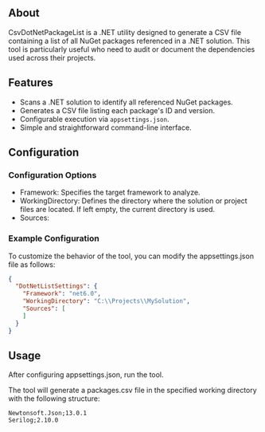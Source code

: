## About

CsvDotNetPackageList is a .NET utility designed to generate a CSV file containing a list of all NuGet packages referenced in a .NET solution. This tool is particularly useful who need to audit or document the dependencies used across their projects.

## Features

- Scans a .NET solution to identify all referenced NuGet packages.
- Generates a CSV file listing each package's ID and version.
- Configurable execution via `appsettings.json`.
- Simple and straightforward command-line interface.

## Configuration

### Configuration Options

- Framework: Specifies the target framework to analyze.
- WorkingDirectory: Defines the directory where the solution or project files are located. If left empty, the current directory is used.
- Sources: 

### Example Configuration

To customize the behavior of the tool, you can modify the appsettings.json file as follows:

```json
{
  "DotNetListSettings": {
    "Framework": "net6.0",
    "WorkingDirectory": "C:\\Projects\\MySolution",
    "Sources": [
    ]
  }
}
```
## Usage

After configuring appsettings.json, run the tool.

The tool will generate a packages.csv file in the specified working directory with the following structure:

```csv
Newtonsoft.Json;13.0.1
Serilog;2.10.0
```
